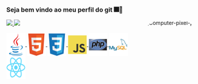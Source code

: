 
### Seja bem vindo ao meu perfil do git 🎆🎈
<img align="right" alt="Computer-pixel-pic" height="150" style="border-radius:50px;" src="https://media.discordapp.net/attachments/910966802664816713/910967219582795816/dbo9hr9-d1c0ac4a-669b-4ff3-b44b-6573079f1867.gif">
<div alling="center">
  <a href="https://github.com/Fer-nam">
   <img height="180em" src="https://github-readme-stats.vercel.app/api?username=Fer-nam&show_icons=true&theme=outrun&include_all_commits=true&count_private=true"/>
    <img height="180em" src="https://github-readme-stats.vercel.app/api/top-langs/?username=Fer-nam&layout=compact&langs_count=7&theme=outrun"/>
</div>

  <div style="display: inline_block"><br>
  <img align="center" alt="Fer-nam-Jar" height="60" width="50" src="https://raw.githubusercontent.com/devicons/devicon/master/icons/java/java-original.svg">    
  <img align="center" alt="Fer-nam-html" height="60" width="50" src="https://raw.githubusercontent.com/devicons/devicon/master/icons/html5/html5-original.svg">
  <img align="center" alt="Fer-nam-css" height="60" width="50" src="https://raw.githubusercontent.com/devicons/devicon/master/icons/css3/css3-original.svg">
  <img align="center" alt="Fer-nam-js" height="50" width="50" src="https://raw.githubusercontent.com/devicons/devicon/master/icons/javascript/javascript-original.svg">
  <img align="center" alt="Fer-nam-php" height="60" width="50" src="https://raw.githubusercontent.com/devicons/devicon/master/icons/php/php-original.svg">
  <img align="center" alt="Fer-nam-css" height="60" width="50" src="https://raw.githubusercontent.com/devicons/devicon/master/icons/mysql/mysql-original-wordmark.svg">
  <img align="center" alt="Fer-nam-react" height="60" width="50" src="https://raw.githubusercontent.com/devicons/devicon/master/icons/react/react-original.svg">
   
  </div>
